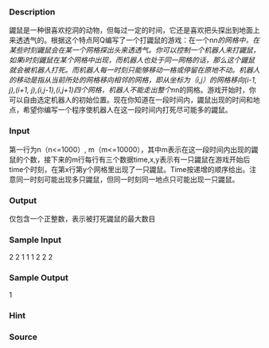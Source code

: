 
### Description
鼹鼠是一种很喜欢挖洞的动物，但每过一定的时间，它还是喜欢把头探出到地面上来透透气的。根据这个特点阿Q编写了一个打鼹鼠的游戏：在一个n*n的网格中，在某些时刻鼹鼠会在某一个网格探出头来透透气。你可以控制一个机器人来打鼹鼠，如果i时刻鼹鼠在某个网格中出现，而机器人也处于同一网格的话，那么这个鼹鼠就会被机器人打死。而机器人每一时刻只能够移动一格或停留在原地不动。机器人的移动是指从当前所处的网格移向相邻的网格，即从坐标为（i,j）的网格移向(i-1, j),(i+1, j),(i,j-1),(i,j+1)四个网格，机器人不能走出整个n*n的网格。游戏开始时，你可以自由选定机器人的初始位置。现在你知道在一段时间内，鼹鼠出现的时间和地点，希望你编写一个程序使机器人在这一段时间内打死尽可能多的鼹鼠。
### Input
第一行为n（n<=1000）, m（m<=10000），其中m表示在这一段时间内出现的鼹鼠的个数，接下来的m行每行有三个数据time,x,y表示有一只鼹鼠在游戏开始后time个时刻，在第x行第y个网格里出现了一只鼹鼠。Time按递增的顺序给出。注意同一时刻可能出现多只鼹鼠，但同一时刻同一地点只可能出现一只鼹鼠。
### Output
仅包含一个正整数，表示被打死鼹鼠的最大数目
### Sample Input
2 2
1 1 1
2 2 2

### Sample Output
1
### Hint

### Source
